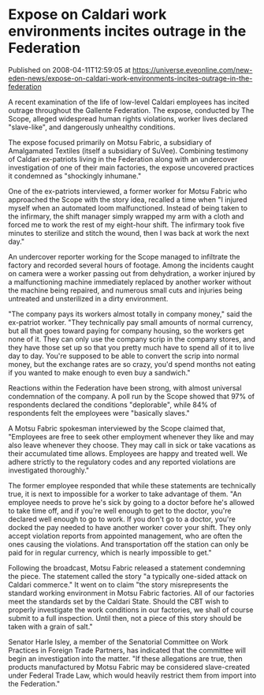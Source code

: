 # Expose on Caldari work environments incites outrage in the Federation
Published on 2008-04-11T12:59:05 at https://universe.eveonline.com/new-eden-news/expose-on-caldari-work-environments-incites-outrage-in-the-federation

A recent examination of the life of low-level Caldari employees has incited outrage throughout the Gallente Federation. The expose, conducted by The Scope, alleged widespread human rights violations, worker lives declared "slave-like", and dangerously unhealthy conditions.

The expose focused primarily on Motsu Fabric, a subsidiary of Amalgamated Textiles (itself a subsidiary of SuVee). Combining testimony of Caldari ex-patriots living in the Federation along with an undercover investigation of one of their main factories, the expose uncovered practices it condemned as "shockingly inhumane."

One of the ex-patriots interviewed, a former worker for Motsu Fabric who approached the Scope with the story idea, recalled a time when "I injured myself when an automated loom malfunctioned. Instead of being taken to the infirmary, the shift manager simply wrapped my arm with a cloth and forced me to work the rest of my eight-hour shift. The infirmary took five minutes to sterilize and stitch the wound, then I was back at work the next day."

An undercover reporter working for the Scope managed to infiltrate the factory and recorded several hours of footage. Among the incidents caught on camera were a worker passing out from dehydration, a worker injured by a malfunctioning machine immediately replaced by another worker without the machine being repaired, and numerous small cuts and injuries being untreated and unsterilized in a dirty environment.

"The company pays its workers almost totally in company money," said the ex-patriot worker. "They technically pay small amounts of normal currency, but all that goes toward paying for company housing, so the workers get none of it. They can only use the company scrip in the company stores, and they have those set up so that you pretty much have to spend all of it to live day to day. You're supposed to be able to convert the scrip into normal money, but the exchange rates are so crazy, you'd spend months not eating if you wanted to make enough to even buy a sandwich."

Reactions within the Federation have been strong, with almost universal condemnation of the company. A poll run by the Scope showed that 97% of respondents declared the conditions "deplorable", while 84% of respondents felt the employees were "basically slaves."

A Motsu Fabric spokesman interviewed by the Scope claimed that, "Employees are free to seek other employment whenever they like and may also leave whenever they choose. They may call in sick or take vacations as their accumulated time allows. Employees are happy and treated well. We adhere strictly to the regulatory codes and any reported violations are investigated thoroughly."

The former employee responded that while these statements are technically true, it is next to impossible for a worker to take advantage of them. "An employee needs to prove he's sick by going to a doctor before he's allowed to take time off, and if you're well enough to get to the doctor, you're declared well enough to go to work. If you don't go to a doctor, you're docked the pay needed to have another worker cover your shift. They only accept violation reports from appointed management, who are often the ones causing the violations. And transportation off the station can only be paid for in regular currency, which is nearly impossible to get."

Following the broadcast, Motsu Fabric released a statement condemning the piece. The statement called the story "a typically one-sided attack on Caldari commerce." It went on to claim "the story misrepresents the standard working environment in Motsu Fabric factories. All of our factories meet the standards set by the Caldari State. Should the CBT wish to properly investigate the work conditions in our factories, we shall of course submit to a full inspection. Until then, not a piece of this story should be taken with a grain of salt."

Senator Harle Isley, a member of the Senatorial Committee on Work Practices in Foreign Trade Partners, has indicated that the committee will begin an investigation into the matter. "If these allegations are true, then products manufactured by Motsu Fabric may be considered slave-created under Federal Trade Law, which would heavily restrict them from import into the Federation."
